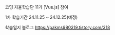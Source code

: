 코딩 자율학습단 11기 [Vue.js] 참여

1차 학습기간
24.11.25 ~ 24.12.25(예정)

학습일지 블로그
https://pakms980319.tistory.com/318
